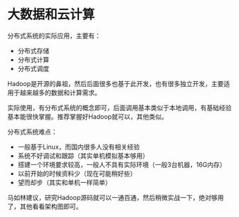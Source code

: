 # 大数据和云计算

分布式系统的实际应用，主要有：

* 分布式存储
* 分布式计算
* 分布式调度

Hadoop是开源的鼻祖，然后后面很多也基于此开发，也有很多独立开发，主要适用于越来越多的数据和计算需求。

实际使用，有分布式系统的概念即可，后面调用基本类似于本地调用，有基础经验基本能很快掌握。推荐掌握好Hadoop就可以，其他类似。

分布式系统难点：

* 一般基于Linux，而国内很多人没有相关经验
* 系统不好调试和跟踪（其实单机模拟基本够用）
* 搭建一个环境要求较高，一般人不具有实际环境（一般3台机器，16G内存）
* 以前开始的时候资料少（现在可能稍好些）
* 望而却步（其实和单机一样简单）

马如林建议，研究Hadoop源码就可以一通百通，然后稍微实战一下，绝对够用了，其他看看架构图即可。
